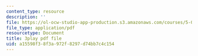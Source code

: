 ```yaml
---
content_type: resource
description: ''
file: https://ol-ocw-studio-app-production.s3.amazonaws.com/courses/5-08j-biological-chemistry-ii-spring-2016/a15598f38f3a972f8297d74bb7c4c154_HOXw6_ztAqQ.pdf
file_type: application/pdf
resourcetype: Document
title: 3play pdf file
uid: a15598f3-8f3a-972f-8297-d74bb7c4c154
---
```

